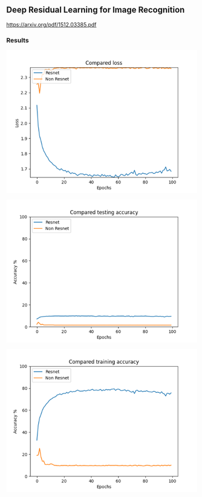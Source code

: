 ## Deep Residual Learning for Image Recognition

https://arxiv.org/pdf/1512.03385.pdf


### Results
![loss_resnet_vs_non_resnet](loss_resnet_vs_non_resnet.png)

![testing_accuracy_resnet_vs_non_resnet](testing_accuracy_resnet_vs_non_resnet.png)

![training_accuracy_resnet_vs_non_resnet](training_accuracy_resnet_vs_non_resnet.png)
